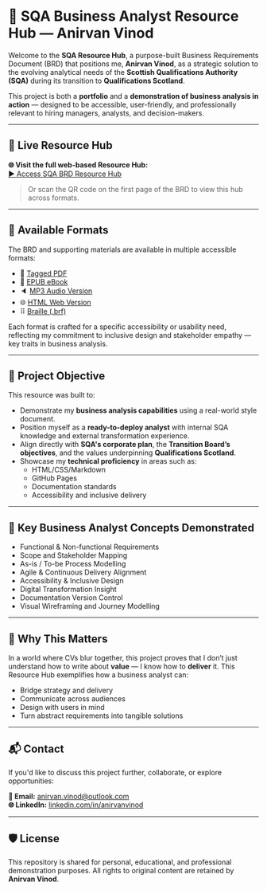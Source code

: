 # 📘 SQA Business Analyst Resource Hub — Anirvan Vinod

Welcome to the **SQA Resource Hub**, a purpose-built Business Requirements Document (BRD) that positions me, **Anirvan Vinod**, as a strategic solution to the evolving analytical needs of the **Scottish Qualifications Authority (SQA)** during its transition to **Qualifications Scotland**.

This project is both a **portfolio** and a **demonstration of business analysis in action** — designed to be accessible, user-friendly, and professionally relevant to hiring managers, analysts, and decision-makers.

---

## 🔗 Live Resource Hub

**🌐 Visit the full web-based Resource Hub:**  
[▶️ Access SQA BRD Resource Hub](https://avbusinessanalyst.github.io/sqa-brd-resources/)

> Or scan the QR code on the first page of the BRD to view this hub across formats.

---

## 📂 Available Formats

The BRD and supporting materials are available in multiple accessible formats:

- 📄 [Tagged PDF](./SQA-BRD-Anirvan.pdf)
- 📖 [EPUB eBook](./SQA-BRD-Anirvan.epub)
- 🔈 [MP3 Audio Version](https://drive.google.com/uc?export=download&id=1ArjG_3PrOkFhsylFZe2sM8_1c9h_TFwI)
- 🌐 [HTML Web Version](./SQA-BRD-Anirvan.html)
- ⠿  [Braille (.brf)](./SQA-BRD-Anirvan-Braille.brf)

Each format is crafted for a specific accessibility or usability need, reflecting my commitment to inclusive design and stakeholder empathy — key traits in business analysis.

---

## 🎯 Project Objective

This resource was built to:

- Demonstrate my **business analysis capabilities** using a real-world style document.
- Position myself as a **ready-to-deploy analyst** with internal SQA knowledge and external transformation experience.
- Align directly with **SQA's corporate plan**, the **Transition Board’s objectives**, and the values underpinning **Qualifications Scotland**.
- Showcase my **technical proficiency** in areas such as:
  - HTML/CSS/Markdown
  - GitHub Pages
  - Documentation standards
  - Accessibility and inclusive delivery

---

## 📌 Key Business Analyst Concepts Demonstrated

- Functional & Non-functional Requirements
- Scope and Stakeholder Mapping
- As-is / To-be Process Modelling
- Agile & Continuous Delivery Alignment
- Accessibility & Inclusive Design
- Digital Transformation Insight
- Documentation Version Control
- Visual Wireframing and Journey Modelling

---

## 🧠 Why This Matters

In a world where CVs blur together, this project proves that I don’t just understand how to write about **value** — I know how to **deliver** it. This Resource Hub exemplifies how a business analyst can:

- Bridge strategy and delivery
- Communicate across audiences
- Design with users in mind
- Turn abstract requirements into tangible solutions

---

## 📬 Contact

If you'd like to discuss this project further, collaborate, or explore opportunities:

**📧 Email:** [anirvan.vinod@outlook.com](mailto:anirvan.vinod@outlook.com)  
**🌐 LinkedIn:** [linkedin.com/in/anirvanvinod](https://www.linkedin.com/in/anirvan-vinod/)

---

## 🛡 License

This repository is shared for personal, educational, and professional demonstration purposes. All rights to original content are retained by **Anirvan Vinod**.
